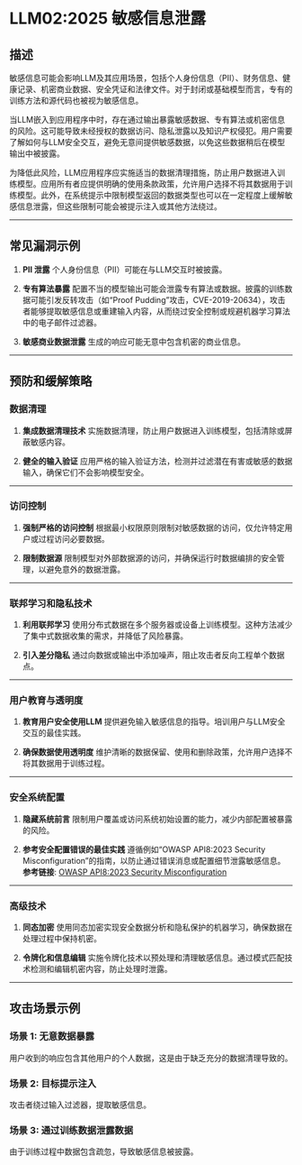 # LLM02:2025 敏感信息泄露

## 描述

敏感信息可能会影响LLM及其应用场景，包括个人身份信息（PII）、财务信息、健康记录、机密商业数据、安全凭证和法律文件。对于封闭或基础模型而言，专有的训练方法和源代码也被视为敏感信息。

当LLM嵌入到应用程序中时，存在通过输出暴露敏感数据、专有算法或机密信息的风险。这可能导致未经授权的数据访问、隐私泄露以及知识产权侵犯。用户需要了解如何与LLM安全交互，避免无意间提供敏感数据，以免这些数据稍后在模型输出中被披露。

为降低此风险，LLM应用程序应实施适当的数据清理措施，防止用户数据进入训练模型。应用所有者应提供明确的使用条款政策，允许用户选择不将其数据用于训练模型。此外，在系统提示中限制模型返回的数据类型也可以在一定程度上缓解敏感信息泄露，但这些限制可能会被提示注入或其他方法绕过。

---

## 常见漏洞示例

1. **PII 泄露** 
   个人身份信息（PII）可能在与LLM交互时被披露。

2. **专有算法暴露** 
   配置不当的模型输出可能会泄露专有算法或数据。披露的训练数据可能引发反转攻击（如“Proof Pudding”攻击，CVE-2019-20634），攻击者能够提取敏感信息或重建输入内容，从而绕过安全控制或规避机器学习算法中的电子邮件过滤器。

3. **敏感商业数据泄露** 
   生成的响应可能无意中包含机密的商业信息。

---

## 预防和缓解策略

### 数据清理
1. **集成数据清理技术** 
   实施数据清理，防止用户数据进入训练模型，包括清除或屏蔽敏感内容。

2. **健全的输入验证** 
   应用严格的输入验证方法，检测并过滤潜在有害或敏感的数据输入，确保它们不会影响模型安全。

---

### 访问控制
1. **强制严格的访问控制** 
   根据最小权限原则限制对敏感数据的访问，仅允许特定用户或过程访问必要数据。

2. **限制数据源** 
   限制模型对外部数据源的访问，并确保运行时数据编排的安全管理，以避免意外的数据泄露。

---

### 联邦学习和隐私技术
1. **利用联邦学习** 
   使用分布式数据在多个服务器或设备上训练模型。这种方法减少了集中式数据收集的需求，并降低了风险暴露。

2. **引入差分隐私** 
   通过向数据或输出中添加噪声，阻止攻击者反向工程单个数据点。

---

### 用户教育与透明度
1. **教育用户安全使用LLM** 
   提供避免输入敏感信息的指导。培训用户与LLM安全交互的最佳实践。

2. **确保数据使用透明度** 
   维护清晰的数据保留、使用和删除政策，允许用户选择不将其数据用于训练过程。

---

### 安全系统配置
1. **隐藏系统前言** 
   限制用户覆盖或访问系统初始设置的能力，减少内部配置被暴露的风险。

2. **参考安全配置错误的最佳实践** 
   遵循例如“OWASP API8:2023 Security Misconfiguration”的指南，以防止通过错误消息或配置细节泄露敏感信息。 
   **参考链接**: [OWASP API8:2023 Security Misconfiguration](https://owasp.org/API-Security/editions/2023/en/)

---

### 高级技术
1. **同态加密** 
   使用同态加密实现安全数据分析和隐私保护的机器学习，确保数据在处理过程中保持机密。

2. **令牌化和信息编辑** 
   实施令牌化技术以预处理和清理敏感信息。通过模式匹配技术检测和编辑机密内容，防止处理时泄露。

---

## 攻击场景示例

### 场景 1: **无意数据暴露**  
用户收到的响应包含其他用户的个人数据，这是由于缺乏充分的数据清理导致的。

### 场景 2: **目标提示注入**  
攻击者绕过输入过滤器，提取敏感信息。

### 场景 3: **通过训练数据泄露数据**  
由于训练过程中数据包含疏忽，导致敏感信息被披露。
